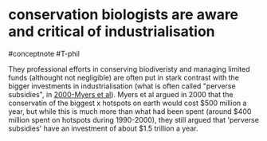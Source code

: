 # conservation biologists are aware and critical of industrialisation
#conceptnote #T-phil 

They professional efforts in conserving biodiveristy and managing limited funds (althought not negligible) are often put in stark contrast with the bigger investments in industrialisation (what is often called "perverse subsidies", in [2000-Myers et al](2000-Myers%20et%20al.md)). Myers et al argued in 2000 that the conservatin of the biggest x hotspots on earth would cost $500 million a year, but while this is much more than what had been spent (around $400 million spent on hotspots during 1990-2000), they still argued that 'perverse subsidies' have an investment of about $1.5 trillion a year.

